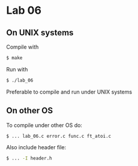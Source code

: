 # Lab 06

## On UNIX systems

Compile with

```sh
$ make
```

Run with

```sh
$ ./lab_06
```

Preferable to compile and run under UNIX systems

## On other OS

To compile under other OS do:

```sh
$ ... lab_06.c error.c func.c ft_atoi.c
```

Also include header file:

```sh
$ ... -I header.h
```

